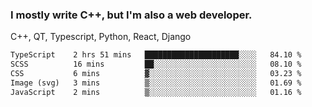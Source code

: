 <h3>I mostly write C++, but I'm also a web developer.</h3>
<p>C++, QT, Typescript, Python, React, Django</p>

<!--START_SECTION:waka-->

```txt
TypeScript    2 hrs 51 mins   █████████████████████░░░░   84.10 %
SCSS          16 mins         ██░░░░░░░░░░░░░░░░░░░░░░░   08.10 %
CSS           6 mins          ▓░░░░░░░░░░░░░░░░░░░░░░░░   03.23 %
Image (svg)   3 mins          ▒░░░░░░░░░░░░░░░░░░░░░░░░   01.69 %
JavaScript    2 mins          ▒░░░░░░░░░░░░░░░░░░░░░░░░   01.16 %
```

<!--END_SECTION:waka-->
